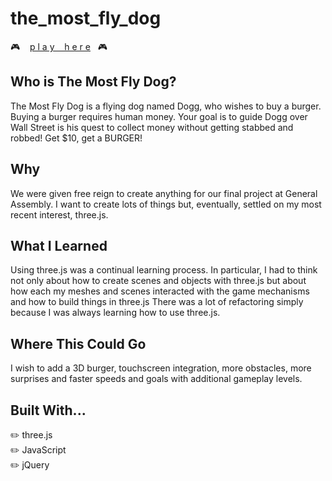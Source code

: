 # the_most_fly_dog

:video_game: &nbsp;&nbsp; [p l a y  &nbsp;&nbsp;  h e r e](https://eolhc.github.io/the_most_fly_dog/)&nbsp;&nbsp; :video_game:

## Who is The Most Fly Dog?

The Most Fly Dog is a flying dog named Dogg, who wishes to buy a burger. Buying a burger requires human money. Your goal is to guide Dogg over Wall Street is his quest to collect money without getting stabbed and robbed! Get $10, get a BURGER!

## Why 

We were given free reign to create anything for our final project at General Assembly. I want to create lots of things but, eventually, settled on my most recent interest, three.js. 

## What I Learned

Using three.js was a continual learning process. In particular, I had to think not only about how to create scenes and objects with three.js but about how each my meshes and scenes interacted with the game mechanisms and how to build things in three.js There was a lot of refactoring simply because I was always learning how to use three.js.

## Where This Could Go

I wish to add a 3D burger, touchscreen integration, more obstacles, more surprises and faster speeds and goals with additional gameplay levels.

## Built With...

:pencil2: three.js <br />
:pencil2: JavaScript  <br />
:pencil2: jQuery <br />
